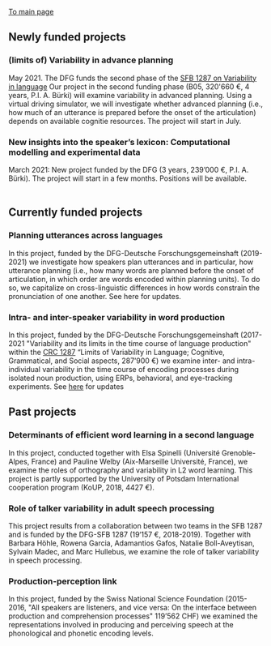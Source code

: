 

[To main page](https://audreyburki.github.io/Website/)

## Newly funded projects 

### (limits of) Variability in advance planning
May 2021. The DFG funds the second phase of the [SFB 1287 on Variability in language](https://www.uni-potsdam.de/de/sfb1287/uebersicht.html)
Our project in the second funding phase (B05, 320'660 €, 4 years, P.I. A. Bürki) will examine variability in advanced planning. Using a virtual driving simulator, we will investigate whether advanced planning (i.e., how much of an utterance is prepared before the onset of the articulation) depends on available cognitie resources. The project will start in July.<br/>


### New insights into the speaker’s lexicon: Computational modelling and experimental data
March 2021: New project funded by the DFG (3 years, 239’000 €, P.I. A. Bürki). The project will start in a few months. Positions will be available. <br/> <br/>
 
  
  

## Currently funded projects

### Planning utterances across languages 
In this project, funded by the DFG-Deutsche Forschungsgemeinshaft (2019-2021) we investigate how speakers plan utterances and in particular, how utterance planning (i.e., how many words are planned before the onset of articulation, in which order are words encoded within planning units). To do so, we capitalize on cross-linguistic differences in how words constrain the pronunciation of one another. See here for updates.


### Intra- and inter-speaker variability in word production
In this project, funded by the DFG-Deutsche Forschungsgemeinshaft (2017-2021 "Variability and its limits in the time course of language production" within the [CRC 1287](https://www.uni-potsdam.de/de/sfb1287/uebersicht.html) “Limits of Variability in Language; Cognitive, Grammatical, and Social aspects, 287’900 €) we examine inter- and intra-individual variability in the time course of encoding processes during isolated noun production, using ERPs, behavioral, and eye-tracking experiments. See [here](https://www.uni-potsdam.de/de/sfb1287/teilprojekte/cluster-b/projekt-b05) for updates 




## Past projects

### Determinants of efficient word learning in a second language
In this project, conducted together with Elsa Spinelli (Université Grenoble-Alpes, France) and Pauline Welby (Aix-Marseille Université, France), we examine the roles of orthography and variability in L2 word learning. This project is partly supported by the University of Potsdam International cooperation program (KoUP, 2018, 4427 €). 


### Role of talker variability in adult speech processing
This project results from a collaboration between two teams in the SFB 1287 and is funded by the DFG-SFB 1287 (19‘157 €, 2018-2019). Together with Barbara Höhle, Rowena Garcia, Adamantios Gafos, Natalie Boll-Aveytisan, Sylvain Madec, and Marc Hullebus, we examine the role of talker variability in speech processing. 


### Production-perception link
In this project, funded by the Swiss National Science Foundation (2015-2016, "All speakers are listeners, and vice versa: On the interface between production and comprehension processes" 119’562 CHF) we examined the representations involved in producing and perceiving speech at the phonological and phonetic encoding levels.
